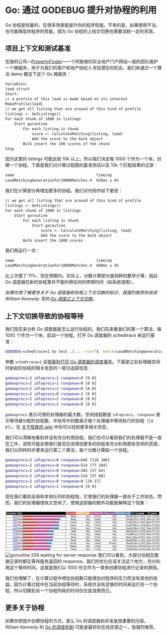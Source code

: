 # Go: 通过 GODEBUG 提升对协程的利用

Go 协程是轻量的，在很多场景能提升你的程序性能。不幸的是，如果使用不当，也可能降低你程序的性能，因为 Go 协程的上线文切换也需要消耗一定的资源。

## 项目上下文和测试基准

在我的公司—[PropertyFinder](https://www.propertyfinder.ae/)—一个阿联酋的实业地产门户网站—我的团队维护一个微服务，用于为我们的客户和地产经纪人寻找潜在的机会。我们来通过一个算法 demo 概览下这个 Go 微服务：

```
Variables:
lead struct
Start:
// a profile of this lead is made based on its interest
MakeProfile(lead)
// we get all listing that are around of this kind of profile
listings <- GetListings()
For each chunk of 1000 in listings
    Start goroutine
        For each listing in chunk
            score <- CalculateMatching(listing, lead)
            Add the score to the bulk object
        Bulk insert the 100 scores of the chunk
Stop
```

因为这里的 *listings* 可能达到 10k 以上，所以我们决定每 1000 个作为一个块，创建一个协程。下面是我们对计算过程跑的基准测试以及 10k 个匹配结果的记录：

```bash
name                                     time/op
LeadMatchingGenerationFor10000Matches-4  626ms ± 6%
```

我们在计算部分再增加更多的协程。我们对代码作如下更改：

```
// we get all listing that are around of this kind of profile
listings <- GetListings()
For each chunk of 1000 in listings
    Start goroutine
        For each listing in chunk
            Start goroutine
                score <- CalculateMatching(listing, lead)
                Add the score to the bulk object
        Bulk insert the 1000 scores
```

我们再运行一次：

```bash
name                                     time/op
LeadMatchingGenerationFor10000Matches-4  698ms ± 4%
```

比上次慢了 11%，但在预期内。实际上，分数计算部分是纯粹的数学计算，因此 Go 调度器在新的协程里并不能利用任何的停顿时间（如系统调用）。

*如果你想了解更多关于 Go 调度器和协程上下文切换的知识，我强烈推荐你阅读 William Kennedy 写的 [Go 调度之上下文切换](https://www.ardanlabs.com/blog/2018/08/scheduling-in-go-part2.html#context-switching)*。

## 上下文切换导致的协程等待

我们现在来分析 Go 调度器是怎么运行协程的。我们先来看我们的第一个算法，每 1000 个作为一个块，启动一个协程。打开 Go 调度器的 schedtrace 来运行基准：

```bash
GODEBUG=schedtrace=1 Go test ./... -run=^$ -bench=LeadMatchingGenerationFor10000Matches -benchtime=1ns
```

参数 `schedtrace=1` 会[按毫秒打印 Go 调度器的调度事件](https://golang.org/doc/diagnostics.html#godebug)。下面是之前处理器空闲时新起的协程的相关信息的一部分追踪信息：

```bash
gomaxprocs=2 idleprocs=1 runqueue=0 [0 0]
gomaxprocs=2 idleprocs=1 runqueue=0 [0 0]
gomaxprocs=2 idleprocs=1 runqueue=0 [0 0]
gomaxprocs=2 idleprocs=0 runqueue=1 [0 0]
gomaxprocs=2 idleprocs=2 runqueue=0 [0 0]
gomaxprocs=2 idleprocs=2 runqueue=0 [0 0]
```

`gomaxprocs` 表示可用的处理器的最大数，空闲线程数是 `idleprocs`，`runqueue` 表示等待被分配的协程数，中括号中的数表示每个处理器中等待执行的协程（`[0 0]`）。在 [关于性能的 wiki](https://github.com/golang/go/wiki/Performance#scheduler-trace) 中你可以找到更多相关信息。

我们可以清晰地看到并没有充分利用协程。我们也可以看到我们的处理器不是一直在工作，进而可能会想我们是否应该增加更多的协程来充分利用那些空闲的资源。我们以同样的步骤来运行第二个算法，每个分数计算起一个协程。

```bash
gomaxprocs=2 idleprocs=0 runqueue=645 [116 186]
gomaxprocs=2 idleprocs=0 runqueue=514 [77 104]
gomaxprocs=2 idleprocs=0 runqueue=382 [57 64]
gomaxprocs=2 idleprocs=0 runqueue=124 [57 88]
gomaxprocs=2 idleprocs=0 runqueue=0 [28 17]
gomaxprocs=2 idleprocs=1 runqueue=0 [0 0]
```

现在我们看到全局和本地队列的协程栈，它使我们的处理器一直处于工作状态。然而，我们的处理器很快又空闲了。使用追踪器的额外功能能解释这个现象：

![goroutines profiling with tracer](../img/godebuge-01.png)
![goroutine 209 waiting for server response](https://raw.githubusercontent.com/studygolang/gctt-images2/master/20190606-Go-Improve-the-Usage-of-Your-Goroutines-with-GODEBUG/02.png)
我们可以看到，大部分协程在数据记录时都在等待服务返回的 response。我们的优化应该关注这个地方，充分利用这个等待时间。这就是我们以 1000 份文件为一束来创建协程进行记录的原因。

我们也理解了，在计算过程中增加协程数只能增加对程序的压力而没有其他的收益。因为计算过程中在当前协程等待时，系统并没有足够的时间来运行另一个协程，所以切换到另一个协程所耗的时间仅仅是浪费而已。

## 更多关于协程

如果你想提升创建协程的方式，那么 Go 的调度器和并发是很重要的内容。Wiliam Kennedy 的 [Go 的调度机制](https://studygolang.com/articles/14264) 可能是最好的在线资源之一，我强烈推荐。

